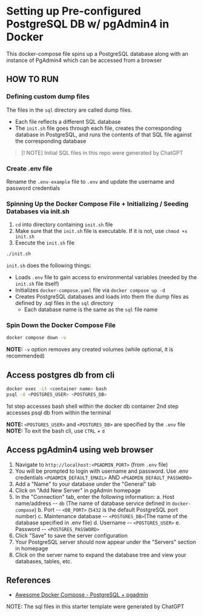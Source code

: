 # Setting up Pre-configured PostgreSQL DB w/ pgAdmin4 in Docker

This docker-compose file spins up a PostgreSQL database along with an instance of PgAdmin4 which can be accessed from a browser

## HOW TO RUN

### Defining custom dump files

The files in the `sql` directory are called dump files.

- Each file reflects a different SQL database
- The `init.sh` file goes through each file, creates the corresponding database in PostgreSQL, and runs the contents of that SQL file against the corresponding database

> [! NOTE] Initial SQL files in this repo were generated by ChatGPT

### Create .env file

Rename the `.env-example` file to `.env` and update the username and password credentials

### Spinning Up the Docker Compose File + Initializing / Seeding Databases via init.sh

1. `cd` into directory containing `init.sh` file
2. Make sure that the `init.sh` file is executable. If it is not, use `chmod +x init.sh`
3. Execute the `init.sh` file

```bash
./init.sh
```

`init.sh` does the following things:

- Loads `.env` file to gain access to environmental variables (needed by the `init.sh` file itself)
- Initializes `docker-compose.yaml` file via `docker compose up -d`
- Creates PostgreSQL databases and loads into them the dump files as defined by .sql files in the `sql` directory
  - Each database name is the same as the `sql` file name

### Spin Down the Docker Compose File

```bash
docker compose down -v
```

**NOTE:** `-v` option removes any created volumes (while optional, it is recommended)

## Access postgres db from cli

```bash
docker exec -it <container name> bash
psql -U <POSTGRES_USER> <POSTGRES_DB>
```

1st step accesses bash shell within the docker db container
2nd step accesses psql db from within the terminal

**NOTE:** `<POSTGRES_USER>` and `<POSTGRES_DB>` are specified by the `.env` file
**NOTE:** To exit the bash cli, use `CTRL` + `d`

## Access pgAdmin4 using web browser

1. Navigate to `http://localhost:<PGADMIN_PORT>` (from `.env` file)
2. You will be prompted to login with username and password. Use .env credentials `<PGADMIN_DEFAULT_EMAIL>` AND `<PGADMIN_DEFAULT_PASSWORD>`
3. Add a "Name" to your database under the "General" tab
4. Click on "Add New Server" in pgAdmin homepage
5. In the "Connection" tab, enter the following information:
   a. Host name/address -- `db` (The name of database service defined in `docker-compose`)
   b. Port -- `<DB_PORT>` (`5432` is the default PostgreSQL port number)
   c. Maintenance database -- `<POSTGRES_DB>`(The name of the database specified in .env file)
   d. Username -- `<POSTGRES_USER>`
   e. Password -- `<POSTGRES_PASSWORD>`
6. Click "Save" to save the server configuration
7. Your PostgreSQL server should now appear under the "Servers" section in homepage
8. Click on the server name to expand the database tree and view your databases, tables, etc.

## References

- [Awesome Docker Compose - PostgreSQL + pgadmin](https://github.com/docker/awesome-compose/tree/master/postgresql-pgadmin)

NOTE: The sql files in this starter template were generated by ChatGPT

